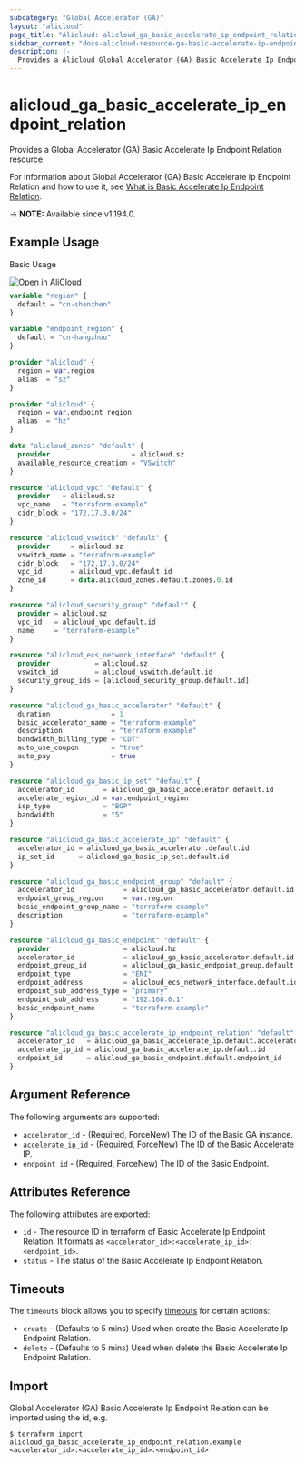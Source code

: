 ```yaml
---
subcategory: "Global Accelerator (GA)"
layout: "alicloud"
page_title: "Alicloud: alicloud_ga_basic_accelerate_ip_endpoint_relation"
sidebar_current: "docs-alicloud-resource-ga-basic-accelerate-ip-endpoint-relation"
description: |-
  Provides a Alicloud Global Accelerator (GA) Basic Accelerate Ip Endpoint Relation resource.
---
```


# alicloud_ga_basic_accelerate_ip_endpoint_relation

Provides a Global Accelerator (GA) Basic Accelerate Ip Endpoint Relation resource.

For information about Global Accelerator (GA) Basic Accelerate Ip Endpoint Relation and how to use it, see [What is Basic Accelerate Ip Endpoint Relation](https://www.alibabacloud.com/help/en/global-accelerator/latest/api-ga-2019-11-20-createbasicaccelerateipendpointrelation).

-> **NOTE:** Available since v1.194.0.

## Example Usage

Basic Usage

<div style="display: block;margin-bottom: 40px;"><div class="oics-button" style="float: right;position: absolute;margin-bottom: 10px;">
  <a href="https://api.aliyun.com/terraform?resource=alicloud_ga_basic_accelerate_ip_endpoint_relation&exampleId=0cf2c574-ffe0-b728-603f-7a4558b608ec3d0b96a2&activeTab=example&spm=docs.r.ga_basic_accelerate_ip_endpoint_relation.0.0cf2c574ff&intl_lang=EN_US" target="_blank">
    <img alt="Open in AliCloud" src="https://img.alicdn.com/imgextra/i1/O1CN01hjjqXv1uYUlY56FyX_!!6000000006049-55-tps-254-36.svg" style="max-height: 44px; max-width: 100%;">
  </a>
</div></div>

```terraform
variable "region" {
  default = "cn-shenzhen"
}

variable "endpoint_region" {
  default = "cn-hangzhou"
}

provider "alicloud" {
  region = var.region
  alias  = "sz"
}

provider "alicloud" {
  region = var.endpoint_region
  alias  = "hz"
}

data "alicloud_zones" "default" {
  provider                    = alicloud.sz
  available_resource_creation = "VSwitch"
}

resource "alicloud_vpc" "default" {
  provider   = alicloud.sz
  vpc_name   = "terraform-example"
  cidr_block = "172.17.3.0/24"
}

resource "alicloud_vswitch" "default" {
  provider     = alicloud.sz
  vswitch_name = "terraform-example"
  cidr_block   = "172.17.3.0/24"
  vpc_id       = alicloud_vpc.default.id
  zone_id      = data.alicloud_zones.default.zones.0.id
}

resource "alicloud_security_group" "default" {
  provider = alicloud.sz
  vpc_id   = alicloud_vpc.default.id
  name     = "terraform-example"
}

resource "alicloud_ecs_network_interface" "default" {
  provider           = alicloud.sz
  vswitch_id         = alicloud_vswitch.default.id
  security_group_ids = [alicloud_security_group.default.id]
}

resource "alicloud_ga_basic_accelerator" "default" {
  duration               = 1
  basic_accelerator_name = "terraform-example"
  description            = "terraform-example"
  bandwidth_billing_type = "CDT"
  auto_use_coupon        = "true"
  auto_pay               = true
}

resource "alicloud_ga_basic_ip_set" "default" {
  accelerator_id       = alicloud_ga_basic_accelerator.default.id
  accelerate_region_id = var.endpoint_region
  isp_type             = "BGP"
  bandwidth            = "5"
}

resource "alicloud_ga_basic_accelerate_ip" "default" {
  accelerator_id = alicloud_ga_basic_accelerator.default.id
  ip_set_id      = alicloud_ga_basic_ip_set.default.id
}

resource "alicloud_ga_basic_endpoint_group" "default" {
  accelerator_id            = alicloud_ga_basic_accelerator.default.id
  endpoint_group_region     = var.region
  basic_endpoint_group_name = "terraform-example"
  description               = "terraform-example"
}

resource "alicloud_ga_basic_endpoint" "default" {
  provider                  = alicloud.hz
  accelerator_id            = alicloud_ga_basic_accelerator.default.id
  endpoint_group_id         = alicloud_ga_basic_endpoint_group.default.id
  endpoint_type             = "ENI"
  endpoint_address          = alicloud_ecs_network_interface.default.id
  endpoint_sub_address_type = "primary"
  endpoint_sub_address      = "192.168.0.1"
  basic_endpoint_name       = "terraform-example"
}

resource "alicloud_ga_basic_accelerate_ip_endpoint_relation" "default" {
  accelerator_id   = alicloud_ga_basic_accelerate_ip.default.accelerator_id
  accelerate_ip_id = alicloud_ga_basic_accelerate_ip.default.id
  endpoint_id      = alicloud_ga_basic_endpoint.default.endpoint_id
}
```

## Argument Reference

The following arguments are supported:

* `accelerator_id` - (Required, ForceNew) The ID of the Basic GA instance.
* `accelerate_ip_id` - (Required, ForceNew) The ID of the Basic Accelerate IP.
* `endpoint_id` - (Required, ForceNew) The ID of the Basic Endpoint.

## Attributes Reference

The following attributes are exported:

* `id` - The resource ID in terraform of Basic Accelerate Ip Endpoint Relation. It formats as `<accelerator_id>:<accelerate_ip_id>:<endpoint_id>`.
* `status` - The status of the Basic Accelerate Ip Endpoint Relation.

## Timeouts

The `timeouts` block allows you to specify [timeouts](https://developer.hashicorp.com/terraform/language/resources/syntax#operation-timeouts) for certain actions:

* `create` - (Defaults to 5 mins) Used when create the Basic Accelerate Ip Endpoint Relation.
* `delete` - (Defaults to 5 mins) Used when delete the Basic Accelerate Ip Endpoint Relation.

## Import

Global Accelerator (GA) Basic Accelerate Ip Endpoint Relation can be imported using the id, e.g.

```shell
$ terraform import alicloud_ga_basic_accelerate_ip_endpoint_relation.example <accelerator_id>:<accelerate_ip_id>:<endpoint_id>
```
